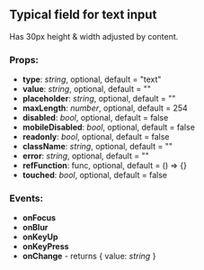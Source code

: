 ## **Typical field for text input**

Has 30px height & width adjusted by content.

### Props:

- **type**: _string_, optional, default = "text"
- **value**: _string_, optional, default = ""
- **placeholder**: _string_, optional, default = ""
- **maxLength**: _number_, optional, default = 254
- **disabled**: _bool_, optional, default = false
- **mobileDisabled**: _bool_, optional, default = false
- **readonly**: _bool_, optional, default = false
- **className**: _string_, optional, default = ""
- **error**: _string_, optional, default = ""
- **refFunction**: func, optional, default = () => {}
- **touched**: _bool_, optional, default = false

### Events:

- **onFocus**
- **onBlur**
- **onKeyUp**
- **onKeyPress**
- **onChange** - returns { value: _string_ }
